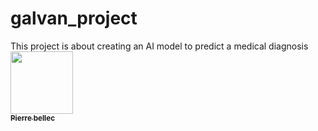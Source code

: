 # galvan_project
This project is about creating an AI model to predict a medical diagnosis
<a href="https://github.com/hcgalvan">
   <img src="https://avatars.githubusercontent.com/hcgalvan" width="100px;" alt=""/>
   <br /><sub><b>Pierre bellec</b></sub>
</a>